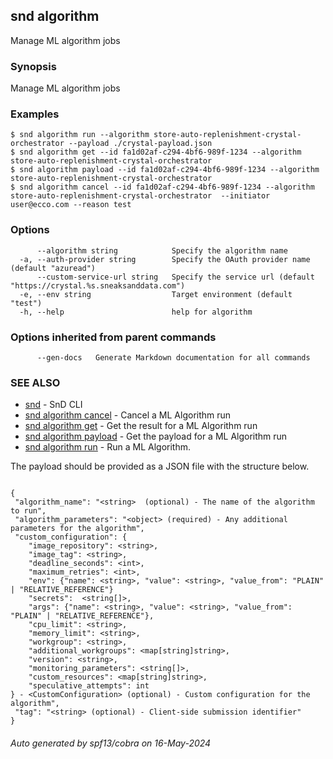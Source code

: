 ## snd algorithm

Manage ML algorithm jobs

### Synopsis

Manage ML algorithm jobs

### Examples

```
$ snd algorithm run --algorithm store-auto-replenishment-crystal-orchestrator --payload ./crystal-payload.json
$ snd algorithm get --id fa1d02af-c294-4bf6-989f-1234 --algorithm store-auto-replenishment-crystal-orchestrator
$ snd algorithm payload --id fa1d02af-c294-4bf6-989f-1234 --algorithm store-auto-replenishment-crystal-orchestrator
$ snd algorithm cancel --id fa1d02af-c294-4bf6-989f-1234 --algorithm store-auto-replenishment-crystal-orchestrator  --initiator user@ecco.com --reason test

```

### Options

```
      --algorithm string            Specify the algorithm name
  -a, --auth-provider string        Specify the OAuth provider name (default "azuread")
      --custom-service-url string   Specify the service url (default "https://crystal.%s.sneaksanddata.com")
  -e, --env string                  Target environment (default "test")
  -h, --help                        help for algorithm
```

### Options inherited from parent commands

```
      --gen-docs   Generate Markdown documentation for all commands
```

### SEE ALSO

* [snd](snd.md)	 - SnD CLI
* [snd algorithm cancel](snd_algorithm_cancel.md)	 - Cancel a ML Algorithm run
* [snd algorithm get](snd_algorithm_get.md)	 - Get the result for a ML Algorithm run
* [snd algorithm payload](snd_algorithm_payload.md)	 - Get the payload for a ML Algorithm run
* [snd algorithm run](snd_algorithm_run.md)	 - Run a ML Algorithm.

The payload should be provided as a JSON file with the structure below.

<pre><code>
{
 "algorithm_name": "&lt;string&gt;  (optional) - The name of the algorithm to run",
 "algorithm_parameters": "&lt;object&gt; (required) - Any additional parameters for the algorithm",
 "custom_configuration": {
	"image_repository": &lt;string&gt;,
	"image_tag": &lt;string&gt;,
	"deadline_seconds": &lt;int&gt;,
	"maximum_retries": &lt;int&gt;,
	"env": {"name": &lt;string&gt;, "value": &lt;string&gt;, "value_from": "PLAIN" | "RELATIVE_REFERENCE"}
	"secrets":  &lt;string[]&gt;,
	"args": {"name": &lt;string&gt;, "value": &lt;string&gt;, "value_from": "PLAIN" | "RELATIVE_REFERENCE"},
	"cpu_limit": &lt;string&gt;,
	"memory_limit": &lt;string&gt;,
	"workgroup": &lt;string&gt;,
	"additional_workgroups": &lt;map[string]string&gt;,
	"version": &lt;string&gt;,
	"monitoring_parameters": &lt;string[]&gt;,
	"custom_resources": &lt;map[string]string&gt;,
	"speculative_attempts": int
} - &lt;CustomConfiguration&gt; (optional) - Custom configuration for the algorithm",
 "tag": "&lt;string&gt; (optional) - Client-side submission identifier"
}
</code></pre>


###### Auto generated by spf13/cobra on 16-May-2024
